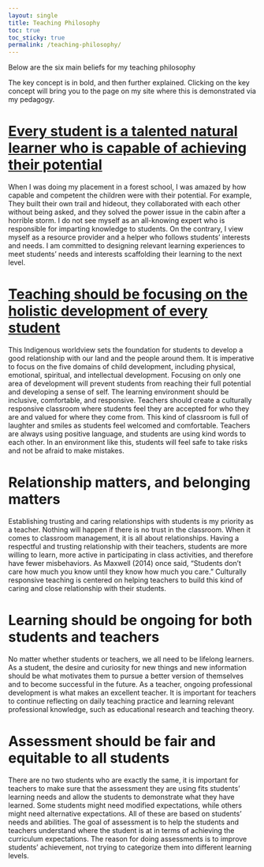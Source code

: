 ```yaml
---
layout: single
title: Teaching Philosophy
toc: true
toc_sticky: true
permalink: /teaching-philosophy/
---
```


Below are the six main beliefs for my teaching philosophy

The key concept is in bold, and then further explained. Clicking on the key concept will bring you to the page on my site where this is demonstrated via my pedagogy.

# [Every student is a talented natural learner who is capable of achieving their potential](/pedagogy/students-are-talented-natural-learners/)

When I was doing my placement in a forest school, I was amazed by how capable and competent the children were with their potential. For example, They built their own trail and hideout, they collaborated with each other without being asked, and they solved the power issue in the cabin after a horrible storm. I do not see myself as an all-knowing expert who is responsible for imparting knowledge to students. On the contrary, I view myself as a resource provider and a helper who follows students’ interests and needs. I am committed to designing relevant learning experiences to meet students’ needs and interests scaffolding their learning to the next level.

# [Teaching should be focusing on the holistic development of every student](/pedagogy/holistic-development/)

This Indigenous worldview sets the foundation for students to develop a good relationship with our land and the people around them. It is imperative to focus on the five domains of child development, including physical, emotional, spiritual, and intellectual development. Focusing on only one area of development will prevent students from reaching their full potential and developing a sense of self. The learning environment should be inclusive, comfortable, and responsive. Teachers should create a culturally responsive classroom where students feel they are accepted for who they are and valued for where they come from.  This kind of classroom is full of laughter and smiles as students feel welcomed and comfortable. Teachers are always using positive language, and students are using kind words to each other. In an environment like this, students will feel safe to take risks and not be afraid to make mistakes.

# Relationship matters, and belonging matters

Establishing trusting and caring relationships with students is my priority as a teacher. Nothing will happen if there is no trust in the classroom. When it comes to classroom management, it is all about relationships. Having a respectful and trusting relationship with their teachers, students are more willing to learn, more active in participating in class activities, and therefore have fewer misbehaviors. As Maxwell (2014) once said, “Students don’t care how much you know until they know how much you care.” Culturally responsive teaching is centered on helping teachers to build this kind of caring and close relationship with their students.

# Learning should be ongoing for both students and teachers

No matter whether students or teachers, we all need to be lifelong learners. As a student, the desire and curiosity for new things and new information should be what motivates them to pursue a better version of themselves and to become successful in the future. As a teacher, ongoing professional development is what makes an excellent teacher. It is important for teachers to continue reflecting on daily teaching practice and learning relevant professional knowledge, such as educational research and teaching theory.

# Assessment should be fair and equitable to all students

There are no two students who are exactly the same, it is important for teachers to make sure that the assessment they are using fits students’ learning needs and allow the students to demonstrate what they have learned. Some students might need modified expectations, while others might need alternative expectations. All of these are based on students’ needs and abilities. The goal of assessment is to help the students and teachers understand where the student is at in terms of achieving the curriculum expectations. The reason for doing assessments is to improve students’ achievement, not trying to categorize them into different learning levels.